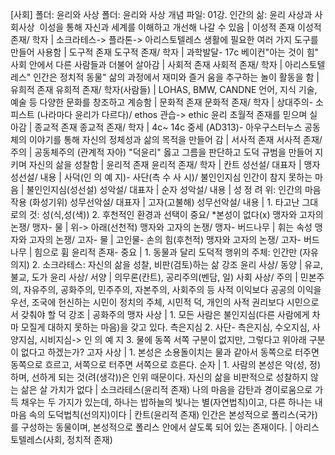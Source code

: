[사회]
폴더: 윤리와 사상​
폴더: 윤리와 사상 개념
파일: 01강. 인간의 삶: 윤리 사상과 사회사상
​
이성을 통해 자신과 세계를 이해하고 개선해 나갈 수 있음			| 이성적 존재
이성적 존재/ 학자			| 소크라테스-> 플라톤-> 아리스토텔레스
생활에 필요한 여러 가지 도구를 만들어 사용함			| 도구적 존재
도구적 존재/ 학자			| 과학발달- 17c 베이컨"아는 것이 힘"
사회 안에서 다른 사람들과 더불어 살아감			| 사회적 존재
사회적 존재/ 학자			| 아리스토텔레스" 인간은 정치적 동물"
삶의 과정에서 재미와 즐거 움을 추구하는 놀이 활동을 함			| 유희적 존재
유희적 존재/ 학자(사람들)			| LOHAS, BMW, CANDNE
언어, 지식 기술, 예술 등 다양한 문화를 창조하고 계승함			| 문화적 존재
문화적 존재/ 학자			| 상대주의- 소피스트 (나라마다 윤리가 다르다)/ ethos 관습-> ethic 윤리
초월적 존재를 믿으며 실아감			| 종교적 존재
종교적 존재/ 학자			| 4c~ 14c 중세 (AD313)- 아우구스터누스
공동체의 이야기를 통해 자신의 정체성과 삶의 목적을 만들어 감			| 서사적 존재
서사적 존재/ 주의			| 공동체주의 (관계적 자아) "덕윤리"
옳고 그름을 판단하고 도덕 규범을 만들어 지키며 자신의 삶을 성찰함			| 윤리적 존재
윤리적 존재/ 학자			| 칸트
성선설/ 대표자			| 맹자
성선설/ 내용			| 사덕(인 의 예 지)- 사단(측 수 사 시)/ 불인인지심
인간이 참지 못하는 마음			| 불인인지심(성선설)
성악설/ 대표자			| 순자
성악설/ 내용			| 성 정 려 위: 인간의 마음 작용 (화성기위)
성무선악설/ 대표자			| 고자(고불해)
성무선악설/ 내용			| 1. 타고난 그대로의 것: 성(식,성(색)) 2. 후천적인 환경과 선택이 중요/ *본성이 없다(x)
맹자와 고자의 논쟁/ 맹자- 물			| 위-> 아래(선천적)
맹자와 고자의 논쟁/ 맹자- 버드나무			| 휘는 속성
맹자와 고자의 논쟁/ 고자- 물			| 고인물- 손의 힘(후천적)
맹자와 고자의 논쟁/ 고자- 버드나무			| 힘으로 휨
윤리적 존재- 중요			| 1. 동물과 달리 도덕적 행위의 주체: 인간만 (자유의지) 2. 소크라테스: 자신의 삶을 성찰, 비판(검토)하는 삶 강조
윤리 사상/ 동양			| 유교, 불교, 도가
윤리 사상/ 서양			| 의무론(칸트), 공리주의(벤담, 일)
사회 사상/ 주의			| 민본주의, 자유주의, 공화주의, 민주주의, 자본주의, 사회주의 등
사적 이익보다 공공의 이익을 우선, 조국에 헌신하는 시민이 정치의 주체, 시민적 덕, 개인의 사적 권리보다 시민으로서 갖춰야 할 덕 강조			| 공화주의
맹자 사상			| 1. 모든 사람은 불인지심(다른 사람에게 차마 모질게 대하지 못하는 마음)을 갖고 있다. 측은지심 2. 사단- 측은지심, 수오지심, 사양지심, 시비지심-> 인 의 예 지 3. 물에 동쪽 서쪽 구분이 없지만, 그렇다고 위아래 구분이 없다고 하겠는가?
고자 사상			| 1. 본성은 소용돌이치는 물과 같아서 동쪽으로 터주면 동쪽으로 흐르고, 서쪽으로 터주면 서쪽으로 흐른다.
순자			| 1. 사람의 본성은 악(성, 정)하며, 선하게 되는 것(려(생각))은 인위 때문이다.
자신의 삶을 비판적으로 성찰하지 않는 삶은 살 가치가 없다			| 소크라테스(윤리적 존재)
나의 마음을 감탄과 경이로움으로 가득 채우는 두 가지가 있는데, 하나는 밥하늘의 빛나는 별(자연법칙)이고, 다른 하나는 내 마음 속의 도덕법칙(선의지)이다			| 칸트(윤리적 존재)
인간은 본성적으로 폴리스(국가)를 구성하는 동물이며, 본성적으로 폴리스 안에서 살도록 되어 있는 존재이다.			| 아리스토텔레스(사회, 정치적 존재)
​